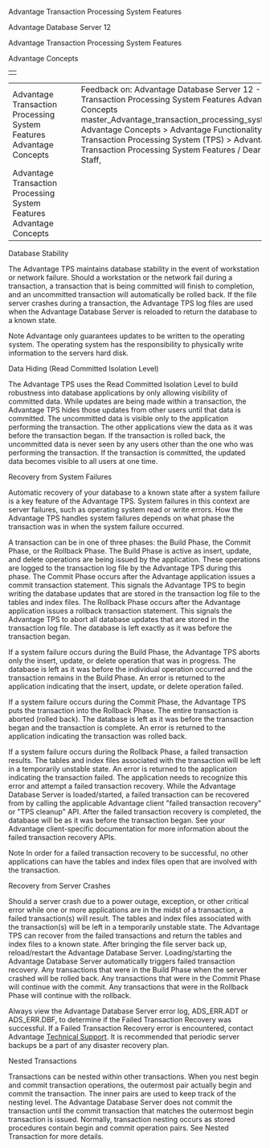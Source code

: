 Advantage Transaction Processing System Features




Advantage Database Server 12  

Advantage Transaction Processing System Features

Advantage Concepts

|  |
| --- |
|  |

|  |  |  |  |  |
| --- | --- | --- | --- | --- |
| Advantage Transaction Processing System Features  Advantage Concepts |  |  | Feedback on: Advantage Database Server 12 - Advantage Transaction Processing System Features Advantage Concepts master\_Advantage\_transaction\_processing\_system\_features Advantage Concepts > Advantage Functionality > Transaction Processing System (TPS) > Advantage Transaction Processing System Features / Dear Support Staff, |  |
| Advantage Transaction Processing System Features  Advantage Concepts |  |  |  |  |

Database Stability

The Advantage TPS maintains database stability in the event of workstation or network failure. Should a workstation or the network fail during a transaction, a transaction that is being committed will finish to completion, and an uncommitted transaction will automatically be rolled back. If the file server crashes during a transaction, the Advantage TPS log files are used when the Advantage Database Server is reloaded to return the database to a known state.

Note Advantage only guarantees updates to be written to the operating system. The operating system has the responsibility to physically write information to the servers hard disk.

Data Hiding (Read Committed Isolation Level)

The Advantage TPS uses the Read Committed Isolation Level to build robustness into database applications by only allowing visibility of committed data. While updates are being made within a transaction, the Advantage TPS hides those updates from other users until that data is committed. The uncommitted data is visible only to the application performing the transaction. The other applications view the data as it was before the transaction began. If the transaction is rolled back, the uncommitted data is never seen by any users other than the one who was performing the transaction. If the transaction is committed, the updated data becomes visible to all users at one time.

Recovery from System Failures

Automatic recovery of your database to a known state after a system failure is a key feature of the Advantage TPS. System failures in this context are server failures, such as operating system read or write errors. How the Advantage TPS handles system failures depends on what phase the transaction was in when the system failure occurred.

A transaction can be in one of three phases: the Build Phase, the Commit Phase, or the Rollback Phase. The Build Phase is active as insert, update, and delete operations are being issued by the application. These operations are logged to the transaction log file by the Advantage TPS during this phase. The Commit Phase occurs after the Advantage application issues a commit transaction statement. This signals the Advantage TPS to begin writing the database updates that are stored in the transaction log file to the tables and index files. The Rollback Phase occurs after the Advantage application issues a rollback transaction statement. This signals the Advantage TPS to abort all database updates that are stored in the transaction log file. The database is left exactly as it was before the transaction began.

If a system failure occurs during the Build Phase, the Advantage TPS aborts only the insert, update, or delete operation that was in progress. The database is left as it was before the individual operation occurred and the transaction remains in the Build Phase. An error is returned to the application indicating that the insert, update, or delete operation failed.

If a system failure occurs during the Commit Phase, the Advantage TPS puts the transaction into the Rollback Phase. The entire transaction is aborted (rolled back). The database is left as it was before the transaction began and the transaction is complete. An error is returned to the application indicating the transaction was rolled back.

If a system failure occurs during the Rollback Phase, a failed transaction results. The tables and index files associated with the transaction will be left in a temporarily unstable state. An error is returned to the application indicating the transaction failed. The application needs to recognize this error and attempt a failed transaction recovery. While the Advantage Database Server is loaded/started, a failed transaction can be recovered from by calling the applicable Advantage client "failed transaction recovery" or "TPS cleanup" API. After the failed transaction recovery is completed, the database will be as it was before the transaction began. See your Advantage client-specific documentation for more information about the failed transaction recovery APIs.

Note In order for a failed transaction recovery to be successful, no other applications can have the tables and index files open that are involved with the transaction.

Recovery from Server Crashes

Should a server crash due to a power outage, exception, or other critical error while one or more applications are in the midst of a transaction, a failed transaction(s) will result. The tables and index files associated with the transaction(s) will be left in a temporarily unstable state. The Advantage TPS can recover from the failed transactions and return the tables and index files to a known state. After bringing the file server back up, reload/restart the Advantage Database Server. Loading/starting the Advantage Database Server automatically triggers failed transaction recovery. Any transactions that were in the Build Phase when the server crashed will be rolled back. Any transactions that were in the Commit Phase will continue with the commit. Any transactions that were in the Rollback Phase will continue with the rollback.

Always view the Advantage Database Server error log, ADS\_ERR.ADT or ADS\_ERR.DBF, to determine if the Failed Transaction Recovery was successful. If a Failed Transaction Recovery error is encountered, contact Advantage [Technical Support](master_technical_support_u_s__and_canada.htm). It is recommended that periodic server backups be a part of any disaster recovery plan.

Nested Transactions

Transactions can be nested within other transactions. When you nest begin and commit transaction operations, the outermost pair actually begin and commit the transaction. The inner pairs are used to keep track of the nesting level. The Advantage Database Server does not commit the transaction until the commit transaction that matches the outermost begin transaction is issued. Normally, transaction nesting occurs as stored procedures contain begin and commit operation pairs. See Nested Transaction for more details.